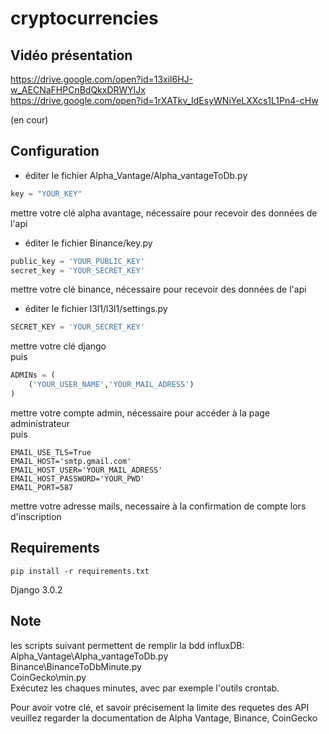 # cryptocurrencies

## Vidéo présentation

https://drive.google.com/open?id=13xil6HJ-w_AECNaFHPCnBdQkxDRWYlJx \
https://drive.google.com/open?id=1rXATkv_IdEsyWNiYeLXXcs1L1Pn4-cHw

(en cour)

## Configuration

- éditer le fichier Alpha_Vantage/Alpha_vantageToDb.py
```python
key = "YOUR_KEY"
```
mettre votre clé alpha avantage, nécessaire pour recevoir des données de l'api


- éditer le fichier Binance/key.py
```python
public_key = 'YOUR_PUBLIC_KEY'
secret_key = 'YOUR_SECRET_KEY'
```
mettre votre clé binance, nécessaire pour recevoir des données de l'api


- éditer le fichier l3l1/l3l1/settings.py
```python
SECRET_KEY = 'YOUR_SECRET_KEY'
```
mettre votre clé django\
puis
```python
ADMINs = (
    ('YOUR_USER_NAME','YOUR_MAIL_ADRESS')
)
```
mettre votre compte admin, nécessaire pour accéder à la page administrateur\
puis
```
EMAIL_USE_TLS=True
EMAIL_HOST='smtp.gmail.com'
EMAIL_HOST_USER='YOUR_MAIL_ADRESS'
EMAIL_HOST_PASSWORD='YOUR_PWD'
EMAIL_PORT=587
```
mettre votre adresse mails, necessaire à la confirmation de compte lors d'inscription


## Requirements
```
pip install -r requirements.txt
```
Django 3.0.2

## Note
les scripts suivant permettent de remplir la bdd influxDB:\
Alpha_Vantage\Alpha_vantageToDb.py\
Binance\BinanceToDbMinute.py\
CoinGecko\min.py\
Exécutez les chaques minutes, avec par exemple l'outils crontab.

Pour avoir votre clé, et savoir précisement la limite des requetes des API veuillez regarder la documentation de Alpha Vantage, Binance, CoinGecko
